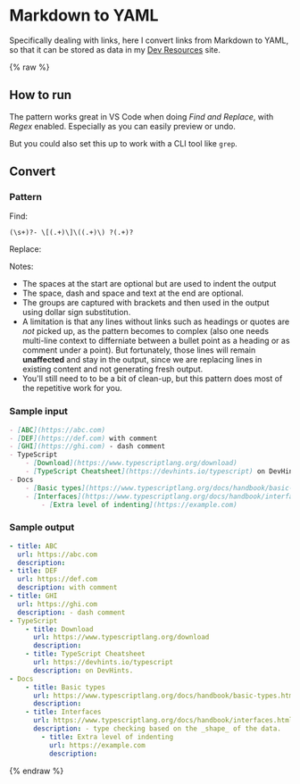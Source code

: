 # Markdown to YAML

Specifically dealing with links, here I convert links from Markdown to YAML, so that it can be stored as data in my [Dev Resources](https://michaelcurrin.github.io/dev-resources/) site.

{% raw %}

## How to run

The pattern works great in VS Code when doing _Find and Replace_, with _Regex_ enabled. Especially as you can easily preview or undo.

But you could also set this up to work with a CLI tool like `grep`.


## Convert

### Pattern

Find:

```re
(\s+)?- \[(.+)\]\((.+)\) ?(.+)?
```

Replace:


Notes:

- The spaces at the start are optional but are used to indent the output
- The space, dash and space and text at the end are optional.
- The groups are captured with brackets and then used in the output using dollar sign substitution.
- A limitation is that any lines without links such as headings or quotes are _not_ picked up, as the pattern becomes to complex (also one needs multi-line context to differniate between a bullet point as a heading or as comment under a point). But fortunately, those lines will remain **unaffected** and stay in the output, since we are replacing lines in existing content and not generating fresh output.
- You'll still need to to be a bit of clean-up, but this pattern does most of the repetitive work for you.

### Sample input

```markdown
- [ABC](https://abc.com)
- [DEF](https://def.com) with comment
- [GHI](https://ghi.com) - dash comment
- TypeScript
    - [Download](https://www.typescriptlang.org/download)
    - [TypeScript Cheatsheet](https://devhints.io/typescript) on DevHints.
- Docs
    - [Basic types](https://www.typescriptlang.org/docs/handbook/basic-types.html)
    - [Interfaces](https://www.typescriptlang.org/docs/handbook/interfaces.html) - type checking based on the _shape_ of the data.
        - [Extra level of indenting](https://example.com)
```

### Sample output

```yaml
- title: ABC
  url: https://abc.com
  description: 
- title: DEF
  url: https://def.com
  description: with comment
- title: GHI
  url: https://ghi.com
  description: - dash comment
- TypeScript
    - title: Download
      url: https://www.typescriptlang.org/download
      description: 
    - title: TypeScript Cheatsheet
      url: https://devhints.io/typescript
      description: on DevHints.
- Docs
    - title: Basic types
      url: https://www.typescriptlang.org/docs/handbook/basic-types.html
      description: 
    - title: Interfaces
      url: https://www.typescriptlang.org/docs/handbook/interfaces.html
      description: - type checking based on the _shape_ of the data.
        - title: Extra level of indenting
          url: https://example.com
          description: 
```


{% endraw %}
